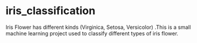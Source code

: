 # iris_classification
Iris Flower has different kinds (Virginica, Setosa, Versicolor) .This is a small machine learning project used to classify different types of iris flower.
